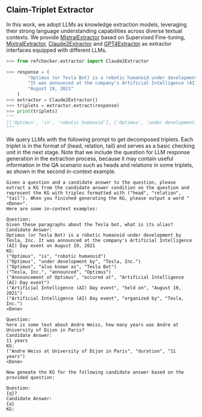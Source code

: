 ## Claim-Triplet Extractor

In this work, we adopt LLMs as knowledge extraction models, leveraging their strong language understanding capabilities across diverse textual contexts. We provide [MistralExtractor](mistral_extractor.py) based on Supervised Fine-tuning, [MixtralExtractor](mixtral_extractor.py), [Claude2Extractor](claude2_extractor.py) and [GPT4Extractor](gpt4_extractor.py) as extractor interfaces equipped with different LLMs.


```python
>>> from refchecker.extractor import Claude2Extractor

>>> response = (
        "Optimus (or Tesla Bot) is a robotic humanoid under development by Tesla, Inc. "
        "It was announced at the company's Artificial Intelligence (AI) Day event on "
        "August 19, 2021"
    )
>>> extractor = Claude2Extractor()
>>> triplets = extractor.extract(response)
>>> print(triplets)
"""
[['Optimus', 'is', 'robotic humanoid'], ['Optimus', 'under development by', 'Tesla, Inc.'], ['Optimus', 'also known as', 'Tesla Bot'], ['Tesla, Inc.', 'announced', 'Optimus'], ['Announcement of Optimus', 'occurred at', 'Artificial Intelligence (AI) Day event'], ['Artificial Intelligence (AI) Day event', 'held on', 'August 19, 2021'], ['Artificial Intelligence (AI) Day event', 'organized by', 'Tesla, Inc.']]
"""
```

We query LLMs with the following prompt to get decomposed triplets. Each triplet is in the format of (head, relation, tail) and serves as a basic checking unit in the next stage. Note that we include the question for LLM response generation in the extraction process, because it may contain useful information in the QA scenario such as heads and relations in some triplets, as shown in the second in-context example.

```
Given a question and a candidate answer to the question, please extract a KG from the candidate answer condition on the question and represent the KG with triples formatted with ("head", "relation", "tail"). When you finished generating the KG, please output a word "<Done>".
Here are some in-context examples:

Question:
Given these paragraphs about the Tesla bot, what is its alias?
Candidate Answer:
Optimus (or Tesla Bot) is a robotic humanoid under development by Tesla, Inc. It was announced at the company's Artificial Intelligence (AI) Day event on August 19, 2021
KG:
("Optimus", "is", "robotic humanoid")
("Optimus", "under development by", "Tesla, Inc.")
("Optimus", "also known as", "Tesla Bot")
("Tesla, Inc.", "announced", "Optimus")
("Announcement of Optimus", "occured at", "Artificial Intelligence (AI) Day event")
("Artificial Intelligence (AI) Day event", "held on", "August 19, 2021")
("Artificial Intelligence (AI) Day event", "organized by", "Tesla, Inc.")
<Done>

Question:
here is some text about Andre Weiss, how many years was Andre at University of Dijon in Paris?
Candidate Answer:
11 years
KG:
("Andre Weiss at University of Dijon in Paris", "duration", "11 years")
<Done>

Now geneate the KG for the following candidate answer based on the provided question:

Question:
{q}?
Candidate Answer:
{a}
KG:
```